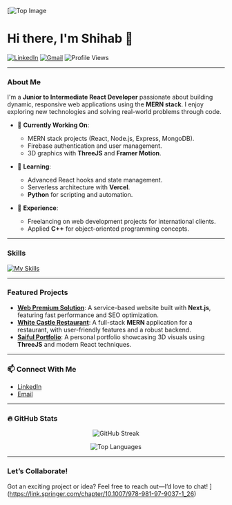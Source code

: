 [![Top Image](https://user-images.githubusercontent.com/74038190/212749447-bfb7e725-6987-49d9-ae85-2015e3e7cc41.gif)

# Hi there, I'm Shihab 👋  
[![LinkedIn](https://img.shields.io/badge/-LinkedIn-blue?style=flat-square&logo=Linkedin&logoColor=white&link=https://www.linkedin.com/in/saiful-islam-a1a352232/)](https://www.linkedin.com/in/saiful-islam-a1a352232/)
[![Gmail](https://img.shields.io/badge/-mohimshihab735@gmail.com-c14438?style=flat-square&logo=Gmail&logoColor=white&link=mailto:mohimshihab735@gmail.com)](mailto:mohimshihab735@gmail.com)
<img src="https://komarev.com/ghpvc/?username=saifulislam735&label=Profile%20views&color=blue&style=flat-square" alt="Profile Views" />

---

### About Me  
I'm a **Junior to Intermediate React Developer** passionate about building dynamic, responsive web applications using the **MERN stack**. I enjoy exploring new technologies and solving real-world problems through code.

- 🔭 **Currently Working On**:  
  - MERN stack projects (React, Node.js, Express, MongoDB).  
  - Firebase authentication and user management.  
  - 3D graphics with **ThreeJS** and **Framer Motion**.  

- 🌱 **Learning**:  
  - Advanced React hooks and state management.  
  - Serverless architecture with **Vercel**.  
  - **Python** for scripting and automation.  

- 💼 **Experience**:  
  - Freelancing on web development projects for international clients.  
  - Applied **C++** for object-oriented programming concepts.  

---

### Skills  
[![My Skills](https://skillicons.dev/icons?i=react,js,nodejs,express,mongodb,bootstrap,tailwind,html,css,python,cpp)](https://skillicons.dev)

---

### Featured Projects  
- **[Web Premium Solution](https://github.com/saifulislam735/Web_Premium_Solution)**: A service-based website built with **Next.js**, featuring fast performance and SEO optimization.  
- **[White Castle Restaurant](https://github.com/saifulislam735/White-Castle-Restaurant-)**: A full-stack **MERN** application for a restaurant, with user-friendly features and a robust backend.  
- **[Saiful Portfolio](https://github.com/saifulislam735/Saiful_Portfolio)**: A personal portfolio showcasing 3D visuals using **ThreeJS** and modern React techniques.  

---

### 📫 Connect With Me  
- [LinkedIn](https://www.linkedin.com/in/saiful-islam-a1a352232/)  
- [Email](mailto:mohimshihab735@gmail.com)  

---

### 🔥 GitHub Stats  
<p align="center">
  <img src="https://streak-stats.demolab.com/?user=saifulislam735&theme=radical&hide_border=true&date_format=M%20j%5B%2C%20Y%5D" alt="GitHub Streak" />
</p>

<p align="center">
  <img src="https://github-readme-stats.vercel.app/api/top-langs/?username=saifulislam735&layout=compact&theme=radical&hide_border=true" alt="Top Languages" />
</p>

---

### Let’s Collaborate!  
Got an exciting project or idea? Feel free to reach out—I’d love to chat!  ](https://link.springer.com/chapter/10.1007/978-981-97-9037-1_26)
